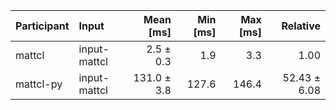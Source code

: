 | Participant | Input | Mean [ms] | Min [ms] | Max [ms] | Relative |
|:---|:---|---:|---:|---:|---:|
| mattcl | input-mattcl | 2.5 ± 0.3 | 1.9 | 3.3 | 1.00 |
| mattcl-py | input-mattcl | 131.0 ± 3.8 | 127.6 | 146.4 | 52.43 ± 6.08 |
